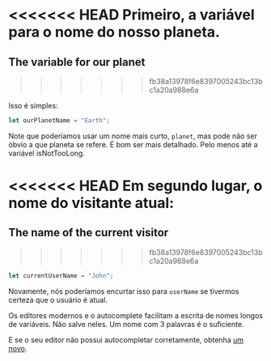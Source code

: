 <<<<<<< HEAD
Primeiro, a variável para o nome do nosso planeta.
=======
## The variable for our planet
>>>>>>> fb38a13978f6e8397005243bc13bc1a20a988e6a

Isso é simples:

```js
let ourPlanetName = "Earth";
```

Note que poderíamos usar um nome mais curto, `planet`, mas pode não ser óbvio a que planeta se refere. É bom ser mais detalhado. Pelo menos até a variável isNotTooLong.

<<<<<<< HEAD
Em segundo lugar, o nome do visitante atual:
=======
## The name of the current visitor
>>>>>>> fb38a13978f6e8397005243bc13bc1a20a988e6a

```js
let currentUserName = "John";
```

Novamente, nós poderíamos encurtar isso para `userName` se tivermos certeza que o usuário é atual.

Os editores modernos e o autocomplete facilitam a escrita de nomes longos de variáveis. Não salve neles. Um nome com 3 palavras é o suficiente.

E se o seu editor não possui autocompletar corretamente, obtenha [um novo](/code-editors).